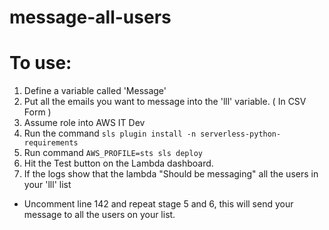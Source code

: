 # message-all-users

# To use:
1) Define a variable called 'Message'
2) Put all the emails you want to message into the 'lll' variable. ( In CSV Form )
3) Assume role into AWS IT Dev
4) Run the command `sls plugin install -n serverless-python-requirements`
5) Run command `AWS_PROFILE=sts sls deploy`
6) Hit the Test button on the Lambda dashboard.
7) If the logs show that the lambda "Should be messaging" all the users in your 'lll' list
  - Uncomment line 142 and repeat stage 5 and 6, this will send your message to all the users on your list.
